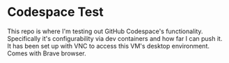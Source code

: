 # Codespace Test
This repo is where I'm testing out GitHub Codespace's functionality. Specifically it's configurability via dev containers and how far I can push it. It has been set up with VNC to access this VM's desktop environment. Comes with Brave browser.
